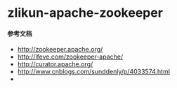 # zlikun-apache-zookeeper

#### 参考文档  
- <http://zookeeper.apache.org/>
- <http://ifeve.com/zookeeper-apache/>
- <http://curator.apache.org/>
- <http://www.cnblogs.com/sunddenly/p/4033574.html>  
- 

